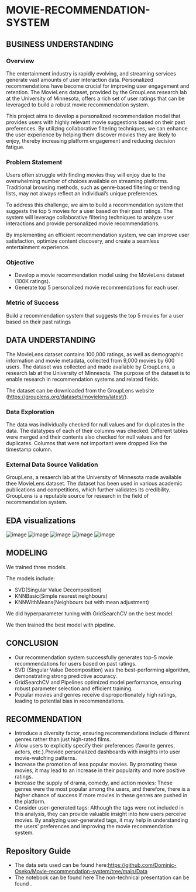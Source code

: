 # MOVIE-RECOMMENDATION-SYSTEM
## BUSINESS UNDERSTANDING 
### Overview
The entertainment industry is rapidly evolving, and streaming services generate vast amounts of user interaction data. Personalized recommendations have become crucial for improving user engagement and retention. The MovieLens dataset, provided by the GroupLens research lab at the University of Minnesota, offers a rich set of user ratings that can be leveraged to build a robust movie recommendation system.

This project aims to develop a personalized recommendation model that provides users with highly relevant movie suggestions based on their past preferences. By utilizing collaborative filtering techniques, we can enhance the user experience by helping them discover movies they are likely to enjoy, thereby increasing platform engagement and reducing decision fatigue.
### Problem Statement
Users often struggle with finding movies they will enjoy due to the overwhelming number of choices available on streaming platforms. Traditional browsing methods, such as genre-based filtering or trending lists, may not always reflect an individual’s unique preferences.

To address this challenge, we aim to build a recommendation system that suggests the top 5 movies for a user based on their past ratings. The system will leverage collaborative filtering techniques to analyze user interactions and provide personalized movie recommendations.

By implementing an efficient recommendation system, we can improve user satisfaction, optimize content discovery, and create a seamless entertainment experience.
### Objective
- Develop a movie recommendation model using the MovieLens dataset (100K ratings).
- Generate top 5 personalized movie recommendations for each user.
### Metric of Success
Build a recommendation system that suggests the top 5 movies for a user based on their past ratings
## DATA UNDERSTANDING
The MovieLens dataset contains 100,000 ratings, as well as demographic information and movie metadata, collected from 9,000 movies by 600 users. The dataset was collected and made available by GroupLens, a research lab at the University of Minnesota. The purpose of the dataset is to enable research in recommendation systems and related fields.

The dataset can be downloaded from the GroupLens website (https://grouplens.org/datasets/movielens/latest/).
### Data Exploration
The data was individually checked for null values and for duplicates in the data. The datatypes of each of their columns was checked. Different tables were merged and their contents also checked for null values and for duplicates. Columns that were not important were dropped like the timestamp column.
### External Data Source Validation
GroupLens, a resaerch lab at the University of Minnesota made available thee MovieLens dataset. The dataset has been used in various academic publications and competitions, which further validates its credibility. GroupLens is a reputable source for research in the field of recommendation system.
## EDA visualizations
![image](https://github.com/user-attachments/assets/787e75f2-0b9b-49a6-8056-94353263c8bf)
![image](https://github.com/user-attachments/assets/89340fcc-0f98-46ac-8526-baa4586df27c)
![image](https://github.com/user-attachments/assets/9359d5c0-a3af-48d6-bccc-30a15236fa82)
![image](https://github.com/user-attachments/assets/c506ad78-e60f-4110-912a-f0f6439ce329)
![image](https://github.com/user-attachments/assets/66050b90-0e63-4f81-a9f7-6790d51c2dd4)
## MODELING
We trained three models.

The models include:
 - SVD(Singular Value Decomposition)
 - KNNBasic(Simple nearest neighbours)
 - KNNWithMeans(Neighbours but with mean adjustment)

We did hyperparameter tuning with GridSearchCV on the best model.

We then trained the best model with pipeline.
## CONCLUSION
- Our recommendation system successfully generates top-5 movie recommendations for users based on past ratings.
- SVD (Singular Value Decomposition) was the best-performing algorithm, demonstrating strong predictive accuracy.
- GridSearchCV and Pipelines optimized model performance, ensuring robust parameter selection and efficient training.
- Popular movies and genres receive disproportionately high ratings, leading to potential bias in recommendations.
## RECOMMENDATION
- Introduce a diversity factor, ensuring recommendations include different genres rather than just high-rated films.
- Allow users to explicitly specify their preferences (favorite genres, actors, etc.).Provide personalized dashboards with insights into user movie-watching patterns.
- Increase the promotion of less popular movies. By promoting these movies, it may lead to an increase in their popularity and more positive ratings.
- Increase the supply of drama, comedy, and action movies: These genres were the most popular among the users, and therefore, there is a higher chance of success if more movies in these genres are pushed in the platform.
- Consider user-generated tags: Although the tags were not included in this analysis, they can provide valuable insight into how users perceive movies. By analyzing user-generated tags, it may help in understanding the users' preferences and improving the movie recommendation system.
## Repository Guide
- The data sets used can be found here:https://github.com/Dominic-Oseko/Movie-recommendation-system/tree/main/Data
- The notebook can be found here
The non-technical presentation can be found .
